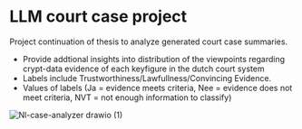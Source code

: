 # LLM court case project
Project continuation of thesis to analyze generated court case summaries. 
- Provide addtional insights into distribution of the viewpoints regarding crypt-data evidence of each keyfigure in the dutch court system
- Labels include Trustworthiness/Lawfullness/Convincing Evidence.
- Values of labels (Ja = evidence meets criteria, Nee = evidence does not meet criteria, NVT = not enough information to classify)



![Nl-case-analyzer drawio (1)](https://github.com/user-attachments/assets/98659a6b-309f-4a0d-97a4-346c1837656d)
